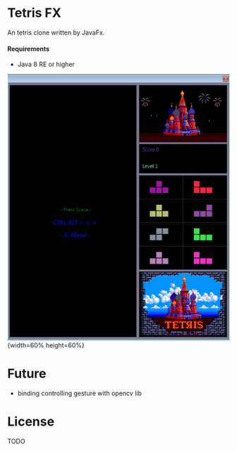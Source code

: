 Tetris FX
=========
An tetris clone written by JavaFx.

#### Requirements

* Java 8 RE or higher

![Screenshot](screenshot.jpg){width=60% height=60%}


Future
======

* binding controlling gesture with opencv lib

License
=======
TODO
